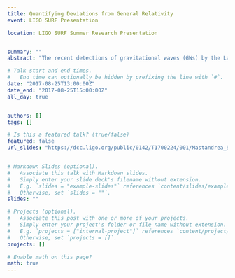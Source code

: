 ```yaml
---
title: Quantifying Deviations from General Relativity
event: LIGO SURF Presentation

location: LIGO SURF Summer Research Presentation


summary: ""
abstract: "The recent detections of gravitational waves (GWs) by the Laser Interferometer GravitationalWave Observatory (LIGO) have provided researchers with the first opportunities to test general relativity (GR) in the strong-field and highly-dynamical limit. Qualitative tests of the agreement between LIGO’s GW observations and classical GR have already been done; we have carried out more quantitative tests in terms of controlled, parameterized deviations from GR. In this project, we simulate a number of binary black hole (BBH) merger waveforms with known amplitude and phase deviations from those predicted by GR that are governed by the real and imaginary parts, respectively, of a complex parameter λ. We use Bayesian analysis to recover the deviation. We then provide an estimate of the number of GW detections from BBH mergers that are necessary to establish a given deviation from classical GR, notably finding that under 80 events are necessary to determine λ to a precision of 0.025 (a fractional precision of 5% for λ = 0.5)"

# Talk start and end times.
#   End time can optionally be hidden by prefixing the line with `#`.
date: "2017-08-25T13:00:00Z"
date_end: "2017-08-25T15:00:00Z"
all_day: true


authors: []
tags: []

# Is this a featured talk? (true/false)
featured: false
url_slides: "https://dcc.ligo.org/public/0142/T1700224/001/Mastandrea_SURF17_presentation.pdf"


# Markdown Slides (optional).
#   Associate this talk with Markdown slides.
#   Simply enter your slide deck's filename without extension.
#   E.g. `slides = "example-slides"` references `content/slides/example-slides.md`.
#   Otherwise, set `slides = ""`.
slides: ""

# Projects (optional).
#   Associate this post with one or more of your projects.
#   Simply enter your project's folder or file name without extension.
#   E.g. `projects = ["internal-project"]` references `content/project/deep-learning/index.md`.
#   Otherwise, set `projects = []`.
projects: []

# Enable math on this page?
math: true
---
```



